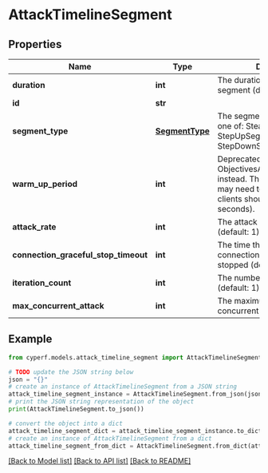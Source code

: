# AttackTimelineSegment


## Properties

Name | Type | Description | Notes
------------ | ------------- | ------------- | -------------
**duration** | **int** | The duration of the timeline segment (default: 600). | 
**id** | **str** |  | 
**segment_type** | [**SegmentType**](SegmentType.md) | The segment&#39;s type. Must be one of: SteadySegment, StepUpSegment, StepDownSegment. | 
**warm_up_period** | **int** | Deprecated. Use ObjectivesAndTimeline.WarmUp instead. The time that servers may need to warm up, when clients should wait (default: 0 seconds). | [optional] 
**attack_rate** | **int** | The attack rate of the attack (default: 1). | 
**connection_graceful_stop_timeout** | **int** | The time the test will wait all connections to be graceful stopped (default: 15 seconds). | [optional] 
**iteration_count** | **int** | The number of iterations to run (default: 1). | [optional] 
**max_concurrent_attack** | **int** | The maximum number of concurrent attacks (default: 1). | 

## Example

```python
from cyperf.models.attack_timeline_segment import AttackTimelineSegment

# TODO update the JSON string below
json = "{}"
# create an instance of AttackTimelineSegment from a JSON string
attack_timeline_segment_instance = AttackTimelineSegment.from_json(json)
# print the JSON string representation of the object
print(AttackTimelineSegment.to_json())

# convert the object into a dict
attack_timeline_segment_dict = attack_timeline_segment_instance.to_dict()
# create an instance of AttackTimelineSegment from a dict
attack_timeline_segment_from_dict = AttackTimelineSegment.from_dict(attack_timeline_segment_dict)
```
[[Back to Model list]](../README.md#documentation-for-models) [[Back to API list]](../README.md#documentation-for-api-endpoints) [[Back to README]](../README.md)


